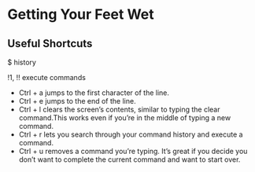 # Getting Your Feet Wet

## Useful Shortcuts

$ history

!1, !! execute commands

* Ctrl + a jumps to the first character of the line.
* Ctrl + e jumps to the end of the line.
* Ctrl + l clears the screen’s contents, similar to typing the clear command.This works even if you’re in the middle of typing a new command.
* Ctrl + r lets you search through your command history and execute a command.
* Ctrl + u removes a command you’re typing. It’s great if you decide you don’t want to complete the current command and want to start over.